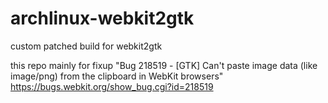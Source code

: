 # archlinux-webkit2gtk

custom patched build for webkit2gtk

this repo mainly for fixup "Bug 218519 - [GTK] Can't paste image data (like image/png) from the clipboard in WebKit browsers" https://bugs.webkit.org/show_bug.cgi?id=218519
